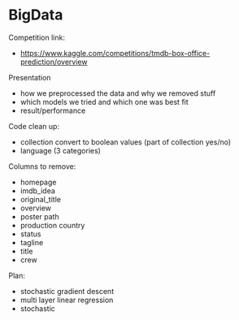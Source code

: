 

# BigData
Competition link:
  - https://www.kaggle.com/competitions/tmdb-box-office-prediction/overview

Presentation
- how we preprocessed the data and why we removed stuff
- which models we tried and which one was best fit
- result/performance

Code clean up:
  - collection convert to boolean values (part of collection yes/no)
  - language (3 categories)

Columns to remove:
  - homepage
  - imdb_idea
  - original_title
  - overview
  - poster path
  - production country
  - status
  - tagline
  - title
  - crew

Plan:
- stochastic gradient descent
- multi layer linear regression
- stochastic
